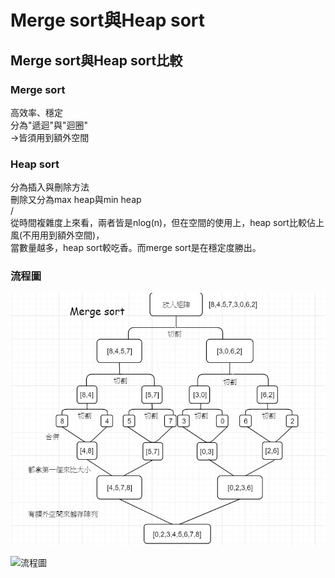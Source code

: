 # Merge sort與Heap sort

## Merge sort與Heap sort比較
### Merge sort
高效率、穩定  
分為"遞迴"與"迴圈"  
->皆須用到額外空間
### Heap sort
分為插入與刪除方法  
刪除又分為max heap與min heap  
/  
從時間複雜度上來看，兩者皆是nlog(n)，但在空間的使用上，heap sort比較佔上風(不用用到額外空間)，  
當數量越多，heap sort較吃香。而merge sort是在穩定度勝出。  

### 流程圖

![流程圖](https://github.com/lynn871104/lynn/blob/master/week5/mergesort%E6%B5%81%E7%A8%8B%E5%9C%96.jpg "流程圖")  

![流程圖](https://github.com/lynn871104/lynn/blob/master/week5/heapsort%E6%B5%81%E7%A8%8B%E5%9C%96.jpg"流程圖")
